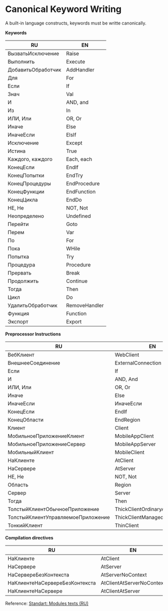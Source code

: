 # Canonical Keyword Writing

A built-in language constructs, keywords must be writte canonically.

**Keywords**

RU | EN
--- | ---
ВызватьИсключение | Raise
Выполнить | Execute
ДобавитьОбработчик | AddHandler
Для | For
Если | If
Знач | Val
И | AND, and
Из | In
ИЛИ, Или | OR, Or
Иначе | Else
ИначеЕсли | ElsIf
Исключение | Except
Истина | True
Каждого, каждого | Each, each
КонецЕсли | EndIf
КонецПопытки | EndTry
КонецПроцедуры | EndProcedure
КонецФункции | EndFunction
КонецЦикла | EndDo
НЕ, Не | NOT, Not
Неопределено | Undefined
Перейти | Goto
Перем | Var
По | For
Пока | WHile
Попытка | Try
Процедура | Procedure
Прервать | Break
Продолжить | Continue
Тогда | Then
Цикл | Do
УдалитьОбработчик | RemoveHandler
Функция | Function
Экспорт | Export

**Preprocessor Instructions**

RU | EN
--- | ---
ВебКлиент | WebClient
ВнешнееСоединение | ExternalConnection
Если | If
И | AND, And
ИЛИ, Или | OR, Or
Иначе | Else
ИначеЕсли | ИначеЕсли
КонецЕсли | EndIf
КонецОбласти | EndRegion
Клиент | Client
МобильноеПриложениеКлиент | MobileAppClient
МобильноеПриложениеСервер | MobileAppServer
МобильныйКлиент | MobileClient
НаКлиенте | AtClient
НаСервере | AtServer
НЕ, Не | NOT, Not
Область | Region
Сервер | Server
Тогда | Then
ТолстыйКлиентОбычноеПриложение | ThickClientOrdinaryApplication
ТолстыйКлиентУправляемоеПриложение | ThickClientManagedApplication
ТонкийКлиент | ThinClient

**Compilation directives**

RU | EN
--- | ---
НаКлиенте | AtClient
НаСервере | AtServer
НаСервереБезКонтекста | AtServerNoContext
НаКлиентеНаСервереБезКонтекста | AtClientAtServerNoContext
НаКлиентеНаСервере | AtClientAtServer

Reference: [Standart: Modules texts (RU)](https://its.1c.ru/db/v8std#content:456:hdoc)
